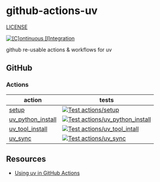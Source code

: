 # github-actions-uv

[LICENSE](./LICENSE.md)

[![[C]ontinuous [I]ntegration](https://github.com/percebus/github-actions-uv/actions/workflows/always.yml/badge.svg)](https://github.com/percebus/github-actions-uv/actions/workflows/always.yml)

github re-usable actions &amp; workflows for uv

## GitHub

### Actions

| action                                                   | tests                                                                                                                                                                                                                                                   |
| -------------------------------------------------------- | ------------------------------------------------------------------------------------------------------------------------------------------------------------------------------------------------------------------------------------------------------- |
| [setup](./.github/actions/setup)                         | [![Test actions/setup](https://github.com/percebus/github-actions-uv/actions/workflows/test_actions__setup.yml/badge.svg)](https://github.com/percebus/github-actions-uv/actions/workflows/test_actions__setup.yml)                                     |
| [uv_python_install](./.github/actions/uv_python_install) | [![Test actions/uv_python_install](https://github.com/percebus/github-actions-uv/actions/workflows/test_actions__uv_python_install.yml/badge.svg)](https://github.com/percebus/github-actions-uv/actions/workflows/test_actions__uv_python_install.yml) |
| [uv_tool_install](./.github/actions/uv_tool_install)     | [![Test actions/uv_tool_intall](https://github.com/percebus/github-actions-uv/actions/workflows/test_actions__uv_tool_install.yml/badge.svg)](https://github.com/percebus/github-actions-uv/actions/workflows/test_actions__uv_tool_install.yml)        |
| [uv_sync](./.github/actions/uv_sync)                     | [![Test actions/uv_sync](https://github.com/percebus/github-actions-uv/actions/workflows/test_actions__uv_sync.yml/badge.svg)](https://github.com/percebus/github-actions-uv/actions/workflows/test_actions__uv_sync.yml)                               |

## Resources

- [Using uv in GitHub Actions](https://docs.astral.sh/uv/guides/integration/github/#setting-up-python)
